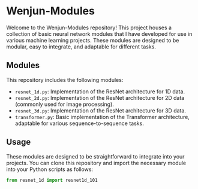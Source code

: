 # Wenjun-Modules

Welcome to the Wenjun-Modules repository! This project houses a collection of basic neural network modules that I have developed for use in various machine learning projects. These modules are designed to be modular, easy to integrate, and adaptable for different tasks.

## Modules

This repository includes the following modules:

- `resnet_1d.py`: Implementation of the ResNet architecture for 1D data.
- `resnet_2d.py`: Implementation of the ResNet architecture for 2D data (commonly used for image processing).
- `resnet_3d.py`: Implementation of the ResNet architecture for 3D data.
- `transformer.py`: Basic implementation of the Transformer architecture, adaptable for various sequence-to-sequence tasks.

## Usage

These modules are designed to be straightforward to integrate into your projects. You can clone this repository and import the necessary module into your Python scripts as follows:

```python
from resnet_1d import resnet1d_101

